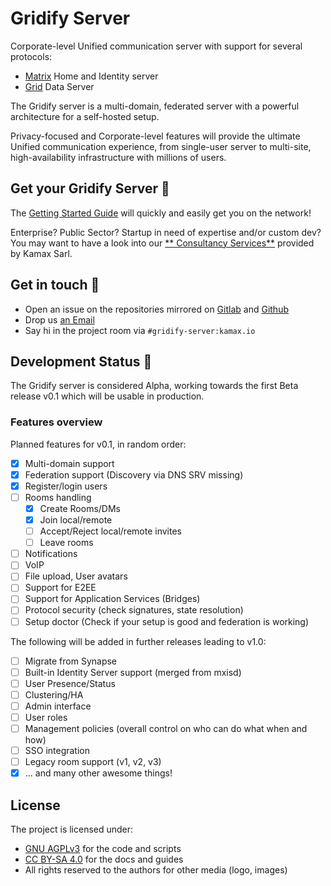 # Gridify Server
Corporate-level Unified communication server with support for several protocols:

- [Matrix](https://spec.matrix.org/unstable/) Home and Identity server
- [Grid](https://gitlab.com/thegridprotocol/home) Data Server

The Gridify server is a multi-domain, federated server with a powerful architecture for a self-hosted setup.

Privacy-focused and Corporate-level features will provide the ultimate Unified communication experience, from
single-user server to multi-site, high-availability infrastructure with millions of users.

## Get your Gridify Server 🚀

The [Getting Started Guide](docs/getting-started.md) will quickly and easily get you on the network!

Enterprise? Public Sector? Startup in need of expertise and/or custom dev? You may want to have a look into our [**
Consultancy Services**](https://www.kamax.io/page/services/) provided by Kamax Sarl.

## Get in touch 💬

- Open an issue on the repositories mirrored on [Gitlab](https://gitlab.com/kamax-io/software/gridify/server) and
  [Github](https://github.com/kamax-io/gridify-server)
- Drop us [an Email](https://www.kamax.io/page/contact/)
- Say hi in the project room via `#gridify-server:kamax.io`

## Development Status 🔄

The Gridify server is considered Alpha, working towards the first Beta release v0.1 which will be usable in production.

### Features overview

Planned features for v0.1, in random order:

- [X] Multi-domain support
- [X] Federation support (Discovery via DNS SRV missing)
- [X] Register/login users
- [ ] Rooms handling
  - [X] Create Rooms/DMs
  - [X] Join local/remote
  - [ ] Accept/Reject local/remote invites
  - [ ] Leave rooms
- [ ] Notifications
- [ ] VoIP
- [ ] File upload, User avatars
- [ ] Support for E2EE
- [ ] Support for Application Services (Bridges)
- [ ] Protocol security (check signatures, state resolution)
- [ ] Setup doctor (Check if your setup is good and federation is working)

The following will be added in further releases leading to v1.0:

- [ ] Migrate from Synapse
- [ ] Built-in Identity Server support (merged from mxisd)
- [ ] User Presence/Status
- [ ] Clustering/HA
- [ ] Admin interface
- [ ] User roles
- [ ] Management policies (overall control on who can do what when and how)
- [ ] SSO integration
- [ ] Legacy room support (v1, v2, v3)
- [X] ... and many other awesome things!

## License

The project is licensed under:

- [GNU AGPLv3](https://www.gnu.org/licenses/agpl-3.0.en.html) for the code and scripts
- [CC BY-SA 4.0](https://creativecommons.org/licenses/by-sa/4.0/) for the docs and guides
- All rights reserved to the authors for other media (logo, images)

